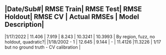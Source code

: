 |Date/Sub#|		RMSE Train|	RMSE Test|	RMSE Holdout|	RMSE CV	|	Actual RMSEs	|	Model Description|
---------------------------------------------------------------------------------------------
|1/17/2022	|	11.406	|	7.919	|	8.243	|	10.3241	|	10.3993		|	By region, fuzz, no holdout, quadratic?|
|1/18/2002 - 1	|	12.645	|	9.144	|	-	|	11.4126		|11.3226	|		1/17 but no ground truth - CV calibration		|
